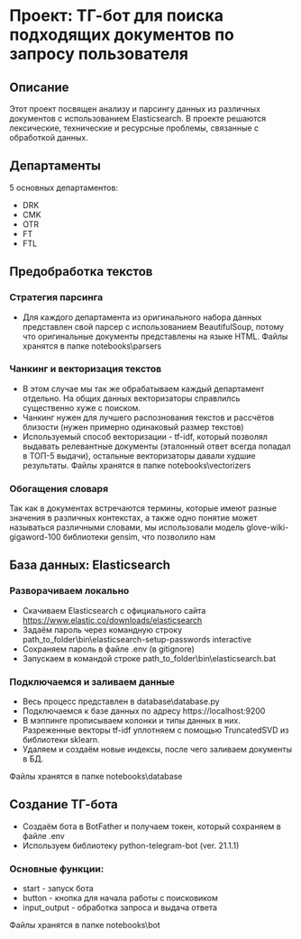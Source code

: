 # Проект: ТГ-бот для поиска подходящих документов по запросу пользователя

## Описание

Этот проект посвящен анализу и парсингу данных из различных документов с использованием Elasticsearch. В проекте решаются лексические, технические и ресурсные проблемы, связанные с обработкой данных.

## Департаменты

5 основных департаментов:
- DRK
- CMK
- OTR
- FT
- FTL 

## Предобработка текстов

### Стратегия парсинга

- Для каждого департамента из оригинального набора данных представлен свой парсер c использованием BeautifulSoup, потому что оригинальные документы представлены на языке HTML.
Файлы хранятся в папке notebooks\parsers

### Чанкинг и векторизация текстов

- В этом случае мы так же обрабатываем каждый департамент отдельно. На общих данных векторизаторы справлилсь существенно хуже с поиском.
- Чанкинг нужен для лучшего распознования текстов и рассчётов близости (нужен примерно одинаковый размер текстов)
- Используемый способ векторизации - tf-idf, который позволял выдавать релевантные документы (эталонный ответ всегда попадал в ТОП-5 выдачи), остальные векторизаторы давали худшие результаты.
Файлы хранятся в папке notebooks\vectorizers

### Обогащения словаря 

Так как в документах встречаются термины, которые имеют разные значения в различных контекстах, а также одно понятие может называться различными словами, мы использовали модель glove-wiki-gigaword-100 библиотеки gensim, что позволило нам 

## База данных: Elasticsearch

### Разворачиваем локально

- Скачиваем Elasticsearch с официального сайта https://www.elastic.co/downloads/elasticsearch
- Задаём пароль через командную строку path_to_folder\bin\elasticsearch-setup-passwords interactive
- Сохраняем пароль в файле .env (в gitignore)
- Запускаем в командой строке path_to_folder\bin\elasticsearch.bat

### Подключаемся и заливаем данные

- Весь процесс представлен в database\database.py
- Подключаемся к базе данных по адресу https://localhost:9200
- В мэппинге прописываем колонки и типы данных в них. Разреженные векторы tf-idf уплотняем с помощью TruncatedSVD из библиотеки sklearn.
- Удаляем и создаём новые индексы, после чего заливаем документы в БД.

Файлы хранятся в папке notebooks\database

## Создание ТГ-бота

- Создаём бота в BotFather и получаем токен, который сохраняем в файле .env
- Используем библиотеку python-telegram-bot (ver. 21.1.1)

### Основные функции:
- start - запуск бота
- button - кнопка для начала работы с поисковиком
- input_output - обработка запроса и выдача ответа

Файлы хранятся в папке notebooks\bot



